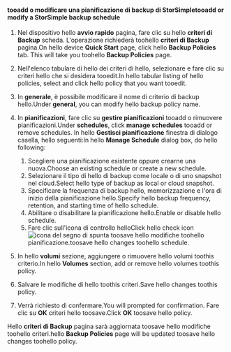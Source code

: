 
<!--author=SharS last changed: 9/15/15-->

#### <a name="tooadd-or-modify-a-storsimple-backup-schedule"></a><span data-ttu-id="fd6e8-101">tooadd o modificare una pianificazione di backup di StorSimple</span><span class="sxs-lookup"><span data-stu-id="fd6e8-101">tooadd or modify a StorSimple backup schedule</span></span>
1. <span data-ttu-id="fd6e8-102">Nel dispositivo hello **avvio rapido** pagina, fare clic su hello **criteri di Backup** scheda. L'operazione richiederà toohello **criteri di Backup** pagina.</span><span class="sxs-lookup"><span data-stu-id="fd6e8-102">On hello device **Quick Start** page, click hello **Backup Policies** tab. This will take you toohello **Backup Policies** page.</span></span>
2. <span data-ttu-id="fd6e8-103">Nell'elenco tabulare di hello dei criteri di hello, selezionare e fare clic su criteri hello che si desidera tooedit.</span><span class="sxs-lookup"><span data-stu-id="fd6e8-103">In hello tabular listing of hello policies, select and click hello policy that you want tooedit.</span></span>
3. <span data-ttu-id="fd6e8-104">In **generale**, è possibile modificare il nome di criterio di backup hello.</span><span class="sxs-lookup"><span data-stu-id="fd6e8-104">Under **general**, you can modify hello backup policy name.</span></span>
4. <span data-ttu-id="fd6e8-105">In **pianificazioni**, fare clic su **gestire pianificazioni** tooadd o rimuovere pianificazioni.</span><span class="sxs-lookup"><span data-stu-id="fd6e8-105">Under **schedules**, click **manage schedules** tooadd or remove schedules.</span></span> <span data-ttu-id="fd6e8-106">In hello **Gestisci pianificazione** finestra di dialogo casella, hello seguenti:</span><span class="sxs-lookup"><span data-stu-id="fd6e8-106">In hello **Manage Schedule** dialog box, do hello following:</span></span>
   
   1. <span data-ttu-id="fd6e8-107">Scegliere una pianificazione esistente oppure crearne una nuova.</span><span class="sxs-lookup"><span data-stu-id="fd6e8-107">Choose an existing schedule or create a new schedule.</span></span>
   2. <span data-ttu-id="fd6e8-108">Selezionare il tipo di hello di backup come locale o di uno snapshot nel cloud.</span><span class="sxs-lookup"><span data-stu-id="fd6e8-108">Select hello type of backup as local or cloud snapshot.</span></span>
   3. <span data-ttu-id="fd6e8-109">Specificare la frequenza di backup hello, memorizzazione e l'ora di inizio della pianificazione hello.</span><span class="sxs-lookup"><span data-stu-id="fd6e8-109">Specify hello backup frequency, retention, and starting time of hello schedule.</span></span>
   4. <span data-ttu-id="fd6e8-110">Abilitare o disabilitare la pianificazione hello.</span><span class="sxs-lookup"><span data-stu-id="fd6e8-110">Enable or disable hello schedule.</span></span>
   5. <span data-ttu-id="fd6e8-111">Fare clic sull'icona di controllo hello</span><span class="sxs-lookup"><span data-stu-id="fd6e8-111">Click hello check icon</span></span> ![icona del segno di spunta](./media/storsimple-add-modify-backup-schedule/HCS_CheckIcon-include.png) <span data-ttu-id="fd6e8-113">toosave hello modifiche toohello pianificazione.</span><span class="sxs-lookup"><span data-stu-id="fd6e8-113">toosave hello changes toohello schedule.</span></span>
5. <span data-ttu-id="fd6e8-114">In hello **volumi** sezione, aggiungere o rimuovere hello volumi toothis criterio.</span><span class="sxs-lookup"><span data-stu-id="fd6e8-114">In hello **Volumes** section, add or remove hello volumes toothis policy.</span></span>
6. <span data-ttu-id="fd6e8-115">Salvare le modifiche di hello toothis criteri.</span><span class="sxs-lookup"><span data-stu-id="fd6e8-115">Save hello changes toothis policy.</span></span>
7. <span data-ttu-id="fd6e8-116">Verrà richiesto di confermare.</span><span class="sxs-lookup"><span data-stu-id="fd6e8-116">You will prompted for confirmation.</span></span> <span data-ttu-id="fd6e8-117">Fare clic su **OK** criteri hello toosave.</span><span class="sxs-lookup"><span data-stu-id="fd6e8-117">Click **OK** toosave hello policy.</span></span>

<span data-ttu-id="fd6e8-118">Hello **criteri di Backup** pagina sarà aggiornata toosave hello modifiche toohello criteri.</span><span class="sxs-lookup"><span data-stu-id="fd6e8-118">hello **Backup Policies** page will be updated toosave hello changes toohello policy.</span></span>

